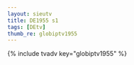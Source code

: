 ```yaml
--- 
layout: sieutv
title: DE1955 s1
tags: [DEtv]
thumb_re: globiptv1955
---
```

{% include tvadv key="globiptv1955" %} 
